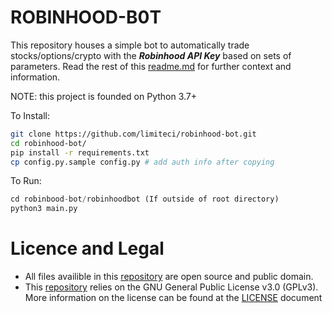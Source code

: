 # ROBINHOOD-B0T
This repository houses a simple bot to automatically trade stocks/options/crypto with the **_Robinhood API Key_** based on sets of parameters. Read the rest of this [readme.md](https://github.com/limiteci/robinhood-bot/blob/main/README.md) for further context and information.

NOTE: this project is founded on Python 3.7+

To Install:

```bash
git clone https://github.com/limiteci/robinhood-bot.git
cd robinhood-bot/
pip install -r requirements.txt
cp config.py.sample config.py # add auth info after copying
```

To Run:

```python
cd robinbood-bot/robinhoodbot (If outside of root directory)
python3 main.py
```

# Licence and Legal
- All files availible in this [repository](https://github.com/limiteci/robinhood-bot) are open source and public domain.
- This [repository](https://github.com/limiteci/robinhood-bot) relies on the GNU General Public License v3.0 (GPLv3). More information on the license can be found at the [LICENSE](https://github.com/limiteci/robinhood-bot/blob/main/LICENSE) document
